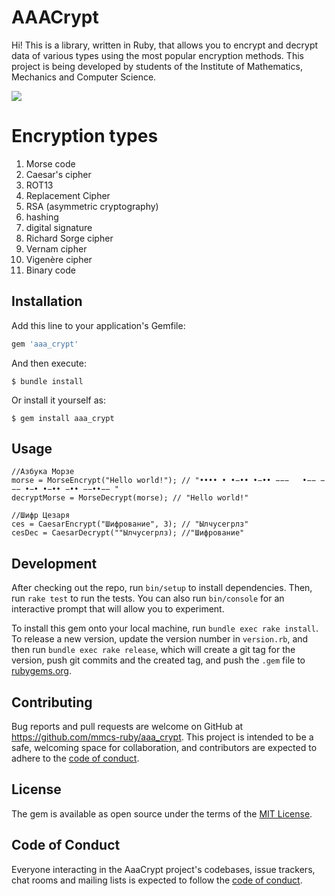 # AAACrypt
Hi!  This is a library, written in Ruby, that allows you to encrypt and decrypt data of various types using the most popular encryption methods. This project is being developed by students of the Institute of Mathematics, Mechanics and Computer Science.

![](https://c.tenor.com/esCBwJ7Tq4UAAAAd/pc-hack.gif)

# Encryption types
1. Morse code
2. Caesar's cipher
3. ROT13
4. Replacement Cipher
5. RSA (asymmetric cryptography)
6. hashing
7. digital signature
8. Richard Sorge cipher
9. Vernam cipher
10. Vigenère cipher
11. Binary code

## Installation

Add this line to your application's Gemfile:

```ruby
gem 'aaa_crypt'
```

And then execute:

    $ bundle install

Or install it yourself as:

    $ gem install aaa_crypt

## Usage
```
//Азбука Морзе
morse = MorseEncrypt("Hello world!"); // "•••• • •−•• •−•• −−−   •−− −−− •−• •−•• −•• −−••−− "
decryptMorse = MorseDecrypt(morse); // "Hello world!"

//Шифр Цезаря
ces = CaesarEncrypt("Шифрование", 3); // "Ылчусегрлз"
cesDec = CaesarDecrypt(""Ылчусегрлз); //"Шифрование"
```


## Development

After checking out the repo, run `bin/setup` to install dependencies. Then, run `rake test` to run the tests. You can also run `bin/console` for an interactive prompt that will allow you to experiment.

To install this gem onto your local machine, run `bundle exec rake install`. To release a new version, update the version number in `version.rb`, and then run `bundle exec rake release`, which will create a git tag for the version, push git commits and the created tag, and push the `.gem` file to [rubygems.org](https://rubygems.org).

## Contributing

Bug reports and pull requests are welcome on GitHub at https://github.com/mmcs-ruby/aaa_crypt. This project is intended to be a safe, welcoming space for collaboration, and contributors are expected to adhere to the [code of conduct](https://github.com/[USERNAME]/aaa_crypt/blob/master/CODE_OF_CONDUCT.md).

## License

The gem is available as open source under the terms of the [MIT License](https://opensource.org/licenses/MIT).

## Code of Conduct

Everyone interacting in the AaaCrypt project's codebases, issue trackers, chat rooms and mailing lists is expected to follow the [code of conduct](https://github.com/[USERNAME]/aaa_crypt/blob/master/CODE_OF_CONDUCT.md).